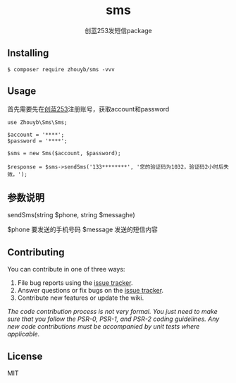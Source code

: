 <h1 align="center"> sms </h1>

<p align="center"> 创蓝253发短信package </p>


## Installing

```shell
$ composer require zhouyb/sms -vvv
```

## Usage

首先需要先在[创蓝253]()注册账号，获取account和password

```
use Zhouyb\Sms\Sms;

$account = '****';
$password = '****';

$sms = new Sms($account, $password);

$response = $sms->sendSms('133********', '您的验证码为1032，验证码2小时后失效。');

```

## 参数说明

sendSms(string $phone, string $messaghe)

$phone 要发送的手机号码
$message 发送的短信内容


## Contributing

You can contribute in one of three ways:

1. File bug reports using the [issue tracker](https://github.com/zhouyb/sms/issues).
2. Answer questions or fix bugs on the [issue tracker](https://github.com/zhouyb/sms/issues).
3. Contribute new features or update the wiki.

_The code contribution process is not very formal. You just need to make sure that you follow the PSR-0, PSR-1, and PSR-2 coding guidelines. Any new code contributions must be accompanied by unit tests where applicable._

## License

MIT